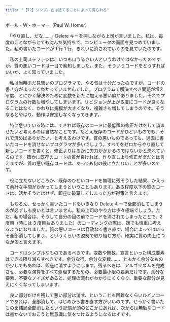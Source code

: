 ```yaml
---
title: "【72】シンプルさは捨てることによって得られる"
---
```



ポール・W・ホーマー（Paul W. Homer）


　「やり直し、だな……」Delete キーを押しながら上司が言いました。私は、毎度のことながらとても沈んだ気持ちで、コンピュータの画面を見つめていました。私の書いたコードが 1 行 1 行、きれいに消されていくのを見ていたのです。

　私の上司ステファンは、いつも口うるさい人というわけではなかったのですが、質の悪いコードは一目で察知しました。また、そういうコードをどうすればいいか、よく知っていました。

　私は当時まだ見習いのプログラマで、やる気は十分だったのですが、コードの書き方がまったくわかっていませんでした。プログラムで解決すべき問題が増える度、とにかく解決のために変数を新たに加える悪い癖がありました。それでプログラムの行数も増やしてしまいます。リビジョンが上がる度にコードが良くなることはなく、かわりに規模が大きくなり、複雑さも増してしまうのです。そうなるとやはり、動作は安定しなくなってきます。

　特に急いでいる時には、できれば既存のコードに最低限の修正だけをして済ませたいと考えるのは自然なことです。たとえ既存のコードがひどいものでも、それで済めばありがたい、と考えるわけです。質の悪いものであっても、過去に書いたコードを消せないプログラマが多いでしょう。すべてをゼロからやり直して新しいコードを書くと、修正よりはるかに労力がかかるのではないかと恐れているのです。確かに既存のコードの質が良ければ、作り直しより修正が楽だとは言えますが、質の悪い既存コードは、あっても何の役に立たないことが多いのです。

　役に立たないどころか、既存のひどいコードを無理に残そうした結果、かえって余計な手間がかかってしまうということもあります。ある程度以下の質のコードは、活かそうとはせず、即座に破棄してしまった方が得策と言えます。

　もちろん、せっかく書いたコードをいきなり Delete キーで全部消してしまうのが必ずしも良いとは言いません。私の上司のやり方は少々極端でしょう。ただ、私の場合は、そうして自分の目の前でコードを消されてしまったことで、2 度目（時には 3 度目もありました）のコーディングの際は、嫌でも慎重に考えるようになりました。質の悪いコードは容赦なく書き直す、場合によってはいっそ全部消してしまう、というくらいの姿勢で取り組む方が、確実に質の向上につながると言えます。

　コードはシンプルなものであるべきです。変数や関数、宣言といった構成要素はできる限り減らすべきです。余分な行、余分な変数……、ともかく余分なものが少しでもあれば、即座に消すようにします。残るべきは、アルゴリズムを完成させ、必要な演算をすべて処理するための、必要最小限の要素だけです。余分な要素、不要なノイズがあると、処理の流れがわかりにくくなり、重要な部分が見えにくくなってしまいます。

　良い部分だけを残して悪い部分は消す、ということも困難なくらいひどいコードであれば、全部消して、はじめから書き直す方がいいのです。せっかく書いたものを結局全部消したという記憶が頭のどこかにあれば、次からは無駄なコードは書かないでおこうと無意識に気をつけるようになるはずです。
